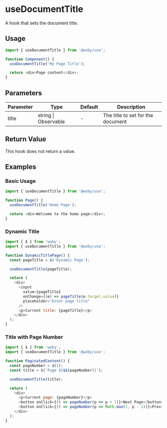 # useDocumentTitle

A hook that sets the document title.

## Usage

```javascript
import { useDocumentTitle } from '@woby/use';

function Component() {
  useDocumentTitle('My Page Title');

  return <div>Page content</div>;
}
```

## Parameters

| Parameter | Type | Default | Description |
|-----------|------|---------|-------------|
| title | string \| Observable<string> | - | The title to set for the document |

## Return Value

This hook does not return a value.

## Examples

### Basic Usage

```javascript
import { useDocumentTitle } from '@woby/use';

function Page() {
  useDocumentTitle('Home Page');

  return <div>Welcome to the home page</div>;
}
```

### Dynamic Title

```javascript
import { $ } from 'woby';
import { useDocumentTitle } from '@woby/use';

function DynamicTitlePage() {
  const pageTitle = $('Dynamic Page');

  useDocumentTitle(pageTitle);

  return (
    <div>
      <input
        value={pageTitle}
        onChange={(e) => pageTitle(e.target.value)}
        placeholder="Enter page title"
      />
      <p>Current title: {pageTitle}</p>
    </div>
  );
}
```

### Title with Page Number

```javascript
import { $ } from 'woby';
import { useDocumentTitle } from '@woby/use';

function PaginatedContent() {
  const pageNumber = $(1);
  const title = $(`Page ${$$(pageNumber)}`);

  useDocumentTitle(title);

  return (
    <div>
      <p>Current page: {pageNumber}</p>
      <button onClick={() => pageNumber(p => p + 1)}>Next Page</button>
      <button onClick={() => pageNumber(p => Math.max(1, p - 1))}>Previous Page</button>
    </div>
  );
}
```